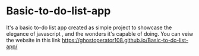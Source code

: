 # Basic-to-do-list-app
It's a basic to-do list app created  as simple project to showcase the  elegance of javascript , and the wonders it's capable of doing.
You can  veiw the website in this link 
https://ghostoperator108.github.io/Basic-to-do-list-app/
